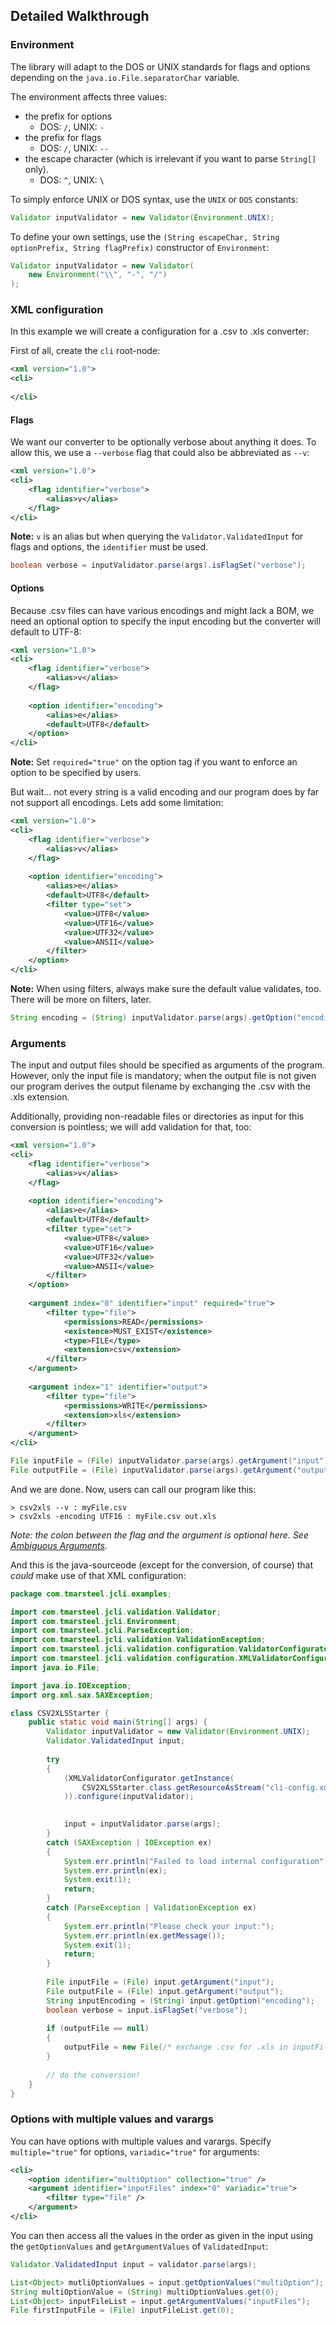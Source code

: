 ## Detailed Walkthrough

### Environment

The library will adapt to the DOS or UNIX standards for flags and options depending on the `java.io.File.separatorChar`
variable.

The environment affects three values:

* the prefix for options
    * DOS: `/`, UNIX: `-`
* the prefix for flags
    * DOS: `/`, UNIX: `--`
* the escape character (which is irrelevant if you want to parse `String[]` only).
    * DOS: `^`, UNIX: `\ `

To simply enforce UNIX or DOS syntax, use the `UNIX` or `DOS` constants:

```java
Validator inputValidator = new Validator(Environment.UNIX);
```

To define your own settings, use the `(String escapeChar, String optionPrefix, String flagPrefix)` constructor of
`Environment`:

```java
Validator inputValidator = new Validator(
	new Environment("\\", "-", "/")
);
```

### XML configuration

In this example we will create a configuration for a .csv to .xls converter:

First of all, create the `cli` root-node:

```xml
<xml version="1.0">
<cli>
    
</cli>
```

#### Flags

We want our converter to be optionally verbose about anything it does. To allow this, we use a `--verbose` flag that
could also be abbreviated as `--v`:

```xml
<xml version="1.0">
<cli>
    <flag identifier="verbose">
        <alias>v</alias>
    </flag>
</cli>
```

**Note:** `v` is an alias but when querying the `Validator.ValidatedInput` for flags and options, the `identifier` must be used.

```java
boolean verbose = inputValidator.parse(args).isFlagSet("verbose");
```

#### Options

Because .csv files can have various encodings and might lack a BOM, we need an optional option to specify the input encoding but the converter will default to UTF-8:

```xml
<xml version="1.0">
<cli>
    <flag identifier="verbose">
        <alias>v</alias>
    </flag>
    
    <option identifier="encoding">
        <alias>e</alias>
        <default>UTF8</default>
    </option>
</cli>
```

**Note:** Set `required="true"` on the option tag if you want to enforce an option to be specified by users.

But wait... not every string is a valid encoding and our program does by far not support all encodings.
Lets add some limitation:

```xml
<xml version="1.0">
<cli>
    <flag identifier="verbose">
        <alias>v</alias>
    </flag>
    
    <option identifier="encoding">
        <alias>e</alias>
        <default>UTF8</default>
        <filter type="set">
            <value>UTF8</value>
            <value>UTF16</value>
            <value>UTF32</value>
            <value>ANSII</value>
        </filter>
    </option>
</cli>
```

**Note:** When using filters, always make sure the default value validates, too. There will be more on filters, later.

```java
String encoding = (String) inputValidator.parse(args).getOption("encoding");
```

### Arguments

The input and output files should be specified as arguments of the program. However, only the input file is mandatory;
when the output file is not given our program derives the output filename by exchanging the .csv with the .xls extension.

Additionally, providing non-readable files or directories as input for this conversion is pointless; we will add validation for that, too:

```xml
<xml version="1.0">
<cli>
    <flag identifier="verbose">
        <alias>v</alias>
    </flag>
    
    <option identifier="encoding">
        <alias>e</alias>
        <default>UTF8</default>
        <filter type="set">
            <value>UTF8</value>
            <value>UTF16</value>
            <value>UTF32</value>
            <value>ANSII</value>
        </filter>
    </option>
    
    <argument index="0" identifier="input" required="true">
        <filter type="file">
            <permissions>READ</permissions>
            <existence>MUST_EXIST</existence>
            <type>FILE</type>
            <extension>csv</extension>
        </filter>
    </argument>
    
    <argument index="1" identifier="output">
        <filter type="file">
            <permissions>WRITE</permissions>
            <extension>xls</extension>
        </filter>
    </argument>
</cli>
```

```java
File inputFile = (File) inputValidator.parse(args).getArgument("input");
File outputFile = (File) inputValidator.parse(args).getArgument("output");
```

And we are done. Now, users can call our program like this:

```
> csv2xls --v : myFile.csv
> csv2xls -encoding UTF16 : myFile.csv out.xls
```
*Note: the colon between the flag and the argument is optional here. See [Ambiguous Arguments](../gotchas.md)*.

And this is the java-sourceode (except for the conversion, of course) that *could* make use of that XML configuration:

```java
package com.tmarsteel.jcli.examples;

import com.tmarsteel.jcli.validation.Validator;
import com.tmarsteel.jcli.Environment;
import com.tmarsteel.jcli.ParseException;
import com.tmarsteel.jcli.validation.ValidationException;
import com.tmarsteel.jcli.validation.configuration.ValidatorConfigurator;
import com.tmarsteel.jcli.validation.configuration.XMLValidatorConfigurator;
import java.io.File;

import java.io.IOException;
import org.xml.sax.SAXException;

class CSV2XLSStarter {
    public static void main(String[] args) {
        Validator inputValidator = new Validator(Environment.UNIX);
        Validator.ValidatedInput input;
    
        try
        {
            (XMLValidatorConfigurator.getInstance(
                CSV2XLSStarter.class.getResourceAsStream("cli-config.xml")
            )).configure(inputValidator);
            

            input = inputValidator.parse(args);
        }
        catch (SAXException | IOException ex)
        {
            System.err.println("Failed to load internal configuration");
            System.err.println(ex);
            System.exit(1);
            return;
        }
        catch (ParseException | ValidationException ex)
        {
            System.err.println("Please check your input:");
            System.err.println(ex.getMessage());
            System.exit(1);
            return;
        }
        
        File inputFile = (File) input.getArgument("input");
        File outputFile = (File) input.getArgument("output");
        String inputEncoding = (String) input.getOption("encoding");
        boolean verbose = input.isFlagSet("verbose");
        
        if (outputFile == null)
        {
            outputFile = new File(/* exchange .csv for .xls in inputFile here */);
        }
        
        // do the conversion!
    }
}
```

### Options with multiple values and varargs

You can have options with multiple values and varargs. Specify `multiple="true"` for options, `variadic="true"` for
arguments:

```xml
<cli>
    <option identifier="multiOption" collection="true" />
    <argument identifier="inputFiles" index="0" variadic="true">
        <filter type="file" />
    </argument>
</cli>
```

You can then access all the values in the order as given in the input using the `getOptionValues` and
`getArgumentValues` of `ValidatedInput`:

```java
Validator.ValidatedInput input = validator.parse(args);

List<Object> mutliOptionValues = input.getOptionValues("multiOption");
String multiOptionValue = (String) multiOptionValues.get(0);
List<Object> inputFileList = input.getArgumentValues("inputFiles");
File firstInputFile = (File) inputFileList.get(0);
```
